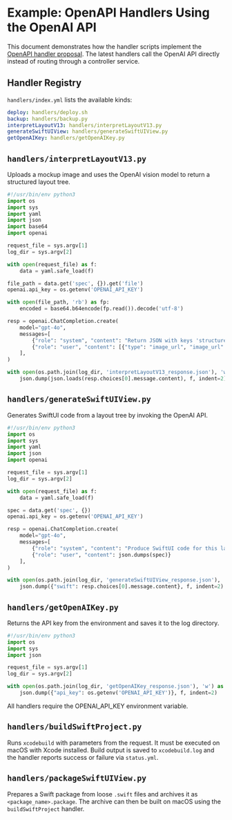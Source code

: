 # Example: OpenAPI Handlers Using the OpenAI API

This document demonstrates how the handler scripts implement the
[OpenAPI handler proposal](openapi-handler-proposal.md). The latest
handlers call the OpenAI API directly instead of routing through a
controller service.

## Handler Registry

`handlers/index.yml` lists the available kinds:

```yaml
deploy: handlers/deploy.sh
backup: handlers/backup.py
interpretLayoutV13: handlers/interpretLayoutV13.py
generateSwiftUIView: handlers/generateSwiftUIView.py
getOpenAIKey: handlers/getOpenAIKey.py
```

## `handlers/interpretLayoutV13.py`

Uploads a mockup image and uses the OpenAI vision model to return a
structured layout tree.

```python
#!/usr/bin/env python3
import os
import sys
import yaml
import json
import base64
import openai

request_file = sys.argv[1]
log_dir = sys.argv[2]

with open(request_file) as f:
    data = yaml.safe_load(f)

file_path = data.get('spec', {}).get('file')
openai.api_key = os.getenv('OPENAI_API_KEY')

with open(file_path, 'rb') as fp:
    encoded = base64.b64encode(fp.read()).decode('utf-8')

resp = openai.ChatCompletion.create(
    model="gpt-4o",
    messages=[
        {"role": "system", "content": "Return JSON with keys 'structured' and 'description'."},
        {"role": "user", "content": [{"type": "image_url", "image_url": {"url": f"data:image/png;base64,{encoded}"}}]}
    ],
)

with open(os.path.join(log_dir, 'interpretLayoutV13_response.json'), 'w') as f:
    json.dump(json.loads(resp.choices[0].message.content), f, indent=2)
```

## `handlers/generateSwiftUIView.py`

Generates SwiftUI code from a layout tree by invoking the OpenAI API.

```python
#!/usr/bin/env python3
import os
import sys
import yaml
import json
import openai

request_file = sys.argv[1]
log_dir = sys.argv[2]

with open(request_file) as f:
    data = yaml.safe_load(f)

spec = data.get('spec', {})
openai.api_key = os.getenv('OPENAI_API_KEY')

resp = openai.ChatCompletion.create(
    model="gpt-4o",
    messages=[
        {"role": "system", "content": "Produce SwiftUI code for this layout."},
        {"role": "user", "content": json.dumps(spec)}
    ],
)

with open(os.path.join(log_dir, 'generateSwiftUIView_response.json'), 'w') as f:
    json.dump({"swift": resp.choices[0].message.content}, f, indent=2)
```

## `handlers/getOpenAIKey.py`

Returns the API key from the environment and saves it to the log
directory.

```python
#!/usr/bin/env python3
import os
import sys
import json

request_file = sys.argv[1]
log_dir = sys.argv[2]

with open(os.path.join(log_dir, 'getOpenAIKey_response.json'), 'w') as f:
    json.dump({"api_key": os.getenv('OPENAI_API_KEY')}, f, indent=2)
```

All handlers require the OPENAI_API_KEY environment variable.

## `handlers/buildSwiftProject.py`

Runs `xcodebuild` with parameters from the request. It must be executed on
macOS with Xcode installed. Build output is saved to `xcodebuild.log` and the
handler reports success or failure via `status.yml`.

## `handlers/packageSwiftUIView.py`

Prepares a Swift package from loose `.swift` files and archives it as
`<package_name>.package`. The archive can then be built on macOS using the
`buildSwiftProject` handler.
